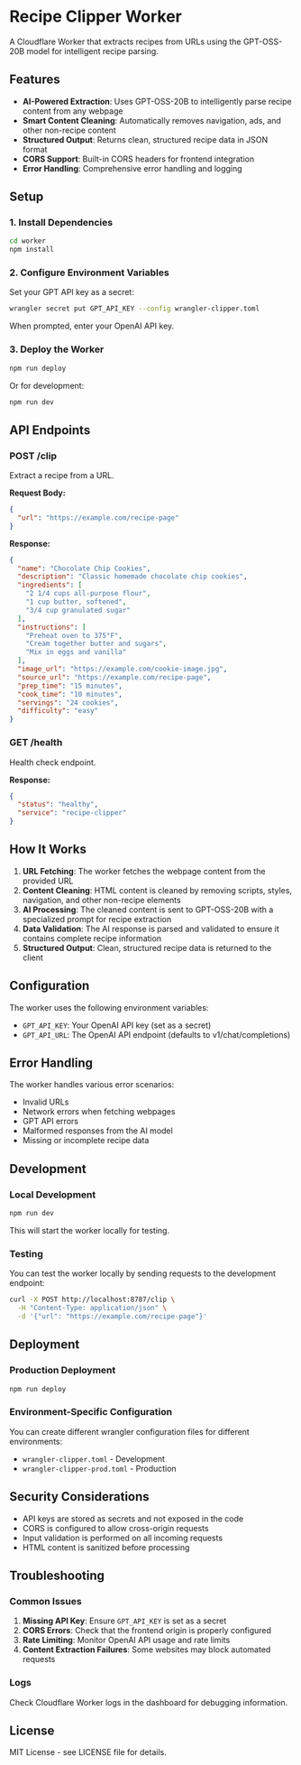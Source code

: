 # Recipe Clipper Worker

A Cloudflare Worker that extracts recipes from URLs using the GPT-OSS-20B model for intelligent recipe parsing.

## Features

- **AI-Powered Extraction**: Uses GPT-OSS-20B to intelligently parse recipe content from any webpage
- **Smart Content Cleaning**: Automatically removes navigation, ads, and other non-recipe content
- **Structured Output**: Returns clean, structured recipe data in JSON format
- **CORS Support**: Built-in CORS headers for frontend integration
- **Error Handling**: Comprehensive error handling and logging

## Setup

### 1. Install Dependencies

```bash
cd worker
npm install
```

### 2. Configure Environment Variables

Set your GPT API key as a secret:

```bash
wrangler secret put GPT_API_KEY --config wrangler-clipper.toml
```

When prompted, enter your OpenAI API key.

### 3. Deploy the Worker

```bash
npm run deploy
```

Or for development:

```bash
npm run dev
```

## API Endpoints

### POST /clip

Extract a recipe from a URL.

**Request Body:**
```json
{
  "url": "https://example.com/recipe-page"
}
```

**Response:**
```json
{
  "name": "Chocolate Chip Cookies",
  "description": "Classic homemade chocolate chip cookies",
  "ingredients": [
    "2 1/4 cups all-purpose flour",
    "1 cup butter, softened",
    "3/4 cup granulated sugar"
  ],
  "instructions": [
    "Preheat oven to 375°F",
    "Cream together butter and sugars",
    "Mix in eggs and vanilla"
  ],
  "image_url": "https://example.com/cookie-image.jpg",
  "source_url": "https://example.com/recipe-page",
  "prep_time": "15 minutes",
  "cook_time": "10 minutes",
  "servings": "24 cookies",
  "difficulty": "easy"
}
```

### GET /health

Health check endpoint.

**Response:**
```json
{
  "status": "healthy",
  "service": "recipe-clipper"
}
```

## How It Works

1. **URL Fetching**: The worker fetches the webpage content from the provided URL
2. **Content Cleaning**: HTML content is cleaned by removing scripts, styles, navigation, and other non-recipe elements
3. **AI Processing**: The cleaned content is sent to GPT-OSS-20B with a specialized prompt for recipe extraction
4. **Data Validation**: The AI response is parsed and validated to ensure it contains complete recipe information
5. **Structured Output**: Clean, structured recipe data is returned to the client

## Configuration

The worker uses the following environment variables:

- `GPT_API_KEY`: Your OpenAI API key (set as a secret)
- `GPT_API_URL`: The OpenAI API endpoint (defaults to v1/chat/completions)

## Error Handling

The worker handles various error scenarios:

- Invalid URLs
- Network errors when fetching webpages
- GPT API errors
- Malformed responses from the AI model
- Missing or incomplete recipe data

## Development

### Local Development

```bash
npm run dev
```

This will start the worker locally for testing.

### Testing

You can test the worker locally by sending requests to the development endpoint:

```bash
curl -X POST http://localhost:8787/clip \
  -H "Content-Type: application/json" \
  -d '{"url": "https://example.com/recipe-page"}'
```

## Deployment

### Production Deployment

```bash
npm run deploy
```

### Environment-Specific Configuration

You can create different wrangler configuration files for different environments:

- `wrangler-clipper.toml` - Development
- `wrangler-clipper-prod.toml` - Production

## Security Considerations

- API keys are stored as secrets and not exposed in the code
- CORS is configured to allow cross-origin requests
- Input validation is performed on all incoming requests
- HTML content is sanitized before processing

## Troubleshooting

### Common Issues

1. **Missing API Key**: Ensure `GPT_API_KEY` is set as a secret
2. **CORS Errors**: Check that the frontend origin is properly configured
3. **Rate Limiting**: Monitor OpenAI API usage and rate limits
4. **Content Extraction Failures**: Some websites may block automated requests

### Logs

Check Cloudflare Worker logs in the dashboard for debugging information.

## License

MIT License - see LICENSE file for details. 